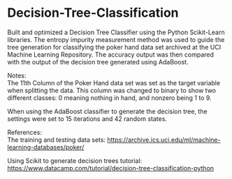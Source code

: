 # Decision-Tree-Classification
Built and optimized a Decision Tree Classifier using the Python Scikit-Learn libraries. The entropy impurity measurement method was used to guide the tree generation for classifying the poker hand data set archived at the UCI Machine Learning Repository. The accuracy output was then compared with the output of the decision tree generated using AdaBoost.


Notes:                             
The 11th Column of the Poker Hand data set was set as the target variable when splitting the data. This column was changed to binary to show two different classes: 0 meaning nothing in hand, and nonzero being 1 to 9.

When using the AdaBoost classifier to generate the decision tree, the settings were set to 15 iterations and 42 random states.


References:                       
The training and testing data sets:
https://archive.ics.uci.edu/ml/machine-learning-databases/poker/

Using Scikit to generate decision trees tutorial:
https://www.datacamp.com/tutorial/decision-tree-classification-python
